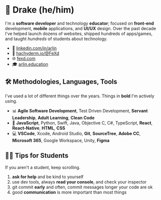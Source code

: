 # 👋 Drake (he/him)
I'm a **software developer** and technology **educator**; focused on **front-end** development, **mobile** applications, and **UI/UX** design. Over the past decade I've helped launch dozens of websites, shipped hundreds of apps/games, and taught _hundreds_ of students about technology.

- 💼 [linkedin.com/in/arlin](https://linkedin.com/in/arlin)
- 🐘 [hachyderm.io/@FeXd](https://hachyderm.io/@FeXd)
- 🌐 [fexd.com](https://fexd.com)
- 🎓 [arlin.education](https://arlin.education)

## 🛠️ Methodologies, Languages, Tools 
I've used a lot of different things over the years. Things in **bold** I'm actively using.

- 📊 **Agile Software Development**, Test Driven Development, **Servant Leadership**, **Adult Learning**, **Clean Code**
- 🧮 **JavaScript**, Python, Swift, Java, Objective C, C#, TypeScript, **React**, **React-Native**, **HTML**, **CSS**
- 💻 **VSCode**, Xcode, Android Studio, **Git**, **SourceTree**, **Adobe CC**, **Microsoft 365**, Google Workspace, Unity, **Figma**


## 👨‍🏫 Tips for Students
If you aren't a student, keep scrolling.

 1. **ask for help** and be kind to yourself
 2. use dev tools, always **read your console**, and check your inspector
 3. git commit **early** and often, commit messages longer your code are ok
 4. good **communication** is more important than most things
